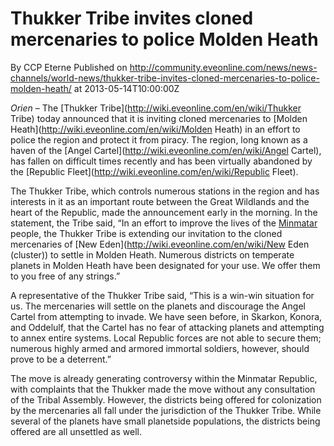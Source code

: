 # Thukker Tribe invites cloned mercenaries to police Molden Heath
By CCP Eterne
Published on http://community.eveonline.com/news/news-channels/world-news/thukker-tribe-invites-cloned-mercenaries-to-police-molden-heath/ at 2013-05-14T10:00:00Z

_Orien_ – The [Thukker Tribe](http://wiki.eveonline.com/en/wiki/Thukker Tribe) today announced that it is inviting cloned mercenaries to [Molden Heath](http://wiki.eveonline.com/en/wiki/Molden Heath) in an effort to police the region and protect it from piracy. The region, long known as a haven of the [Angel Cartel](http://wiki.eveonline.com/en/wiki/Angel Cartel), has fallen on difficult times recently and has been virtually abandoned by the [Republic Fleet](http://wiki.eveonline.com/en/wiki/Republic Fleet).

The Thukker Tribe, which controls numerous stations in the region and has interests in it as an important route between the Great Wildlands and the heart of the Republic, made the announcement early in the morning. In the statement, the Tribe said, “In an effort to improve the lives of the [Minmatar](http://wiki.eveonline.com/en/wiki/Minmatar) people, the Thukker Tribe is extending our invitation to the cloned mercenaries of [New Eden](http://wiki.eveonline.com/en/wiki/New Eden (cluster)) to settle in Molden Heath. Numerous districts on temperate planets in Molden Heath have been designated for your use. We offer them to you free of any strings.”

A representative of the Thukker Tribe said, “This is a win-win situation for us. The mercenaries will settle on the planets and discourage the Angel Cartel from attempting to invade. We have seen before, in Skarkon, Konora, and Oddelulf, that the Cartel has no fear of attacking planets and attempting to annex entire systems. Local Republic forces are not able to secure them; numerous highly armed and armored immortal soldiers, however, should prove to be a deterrent.”

The move is already generating controversy within the Minmatar Republic, with complaints that the Thukker made the move without any consultation of the Tribal Assembly. However, the districts being offered for colonization by the mercenaries all fall under the jurisdiction of the Thukker Tribe. While several of the planets have small planetside populations, the districts being offered are all unsettled as well.

